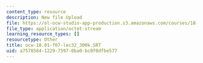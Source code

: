 ```yaml
---
content_type: resource
description: New file Upload
file: https://ol-ocw-studio-app-production.s3.amazonaws.com/courses/18-01sc-single-variable-calculus-fall-2010/a7578584122975970ba0bc0f0dfbe577_ocw-18.01-f07-lec32_300k.SRT
file_type: application/octet-stream
learning_resource_types: []
resourcetype: Other
title: ocw-18.01-f07-lec32_300k.SRT
uid: a7578584-1229-7597-0ba0-bc0f0dfbe577
---
```

